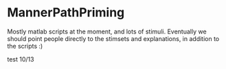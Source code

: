 # MannerPathPriming

Mostly matlab scripts at the moment, and lots of stimuli. Eventually we should point people directly to the stimsets and explanations, in addition to the scripts :)

test 10/13